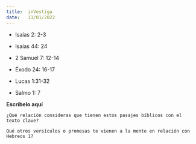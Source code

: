 ```yaml
---
title:  inVestiga
date:   11/01/2022
---
```


- Isaías 2: 2-3

- Isaías 44: 24

- 2 Samuel 7: 12-14

- Éxodo 24: 16-17

- Lucas 1:31-32

- Salmo 1: 7

**Escríbelo aquí**

`¿Qué relación consideras que tienen estos pasajes bíblicos con el texto clave?`

`Qué otros versículos o promesas te vienen a la mente en relación con Hebreos 1?`
